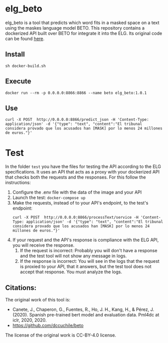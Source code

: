 # elg_beto
elg_beto is a tool that predicts which word fits in a masked space on a text using the maskes language model BETO.
This repository contains a dockerized API built over BETO for integrate it into the ELG. Its original code can
be found [here](https://github.com/dccuchile/beto).

## Install

```
sh docker-build.sh
```

## Execute
```
docker run --rm -p 0.0.0.0:8866:8866 --name beto elg_beto:1.0.1
```
## Use

```
curl -X POST  http://0.0.0.0:8866/predict_json -H 'Content-Type: application/json' -d '{"type": "text", "content":"El tribunal considera provado que los acusados han [MASK] por lo menos 24 millones de euros."}'
```


# Test
In the folder `test` you have the files for testing the API according to the ELG specifications.
It uses an API that acts as a proxy with your dockerized API that checks both the requests and the responses.
For this follow the instructions:
1) Configure the .env file with the data of the image and your API
2) Launch the test: `docker-compose up`
3) Make the requests, instead of to your API's endpoint, to the test's endpoint:
   ```
   curl -X POST  http://0.0.0.0:8866/processText/service -H 'Content-Type: application/json' -d '{"type": "text", "content":"El tribunal considera provado que los acusados han [MASK] por lo menos 24 millones de euros."}'
   ```
4) If your request and the API's response is compliance with the ELG API, you will receive the response.
   1) If the request is incorrect: Probably you will don't have a response and the test tool will not show any message in logs.
   2) If the response is incorrect: You will see in the logs that the request is proxied to your API, that it answers, but the test tool does not accept that response. You must analyze the logs.


## Citations:
The original work of this tool is:
- Canete, J., Chaperon, G., Fuentes, R., Ho, J. H., Kang, H., & Pérez, J. (2020). Spanish pre-trained bert model and evaluation data. Pml4dc at iclr, 2020, 2020.
- https://github.com/dccuchile/beto

The license of the original work is CC-BY-4.0 license.
